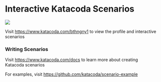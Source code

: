 # Interactive Katacoda Scenarios

[![](http://shields.katacoda.com/katacoda/bthngny1/count.svg)](https://www.katacoda.com/bthngny1 "Get your profile on Katacoda.com")

Visit https://www.katacoda.com/bthngny1 to view the profile and interactive scenarios

### Writing Scenarios
Visit https://www.katacoda.com/docs to learn more about creating Katacoda scenarios

For examples, visit https://github.com/katacoda/scenario-example

